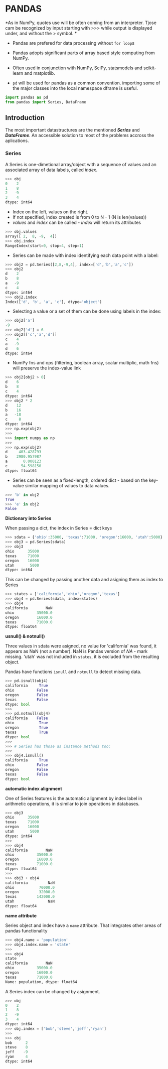 # PANDAS

*As in NumPy, quotes use will be often coming from an interpreter. Tjose cam be recognized by input starting with >>> while output is displayed under, and without the > symbol. *

* Pandas are prefered for data processing without `for loop`s
* Pandas adopts significant parts of array based style computing from NumPy.
* Often used in conjunction with NumPy, SciPy, statsmodels and scikit-learn and matplotlib.

* `pd` will be used for pandas as a common convention. importing some of the major classes into the local namespace dframe is useful.

```python
import pandas as pd
from pandas import Series, DataFrame
```

## Introduction

The most important datastructures are the mentioned ***Series*** and ***DataFrame***. An accessible solution to most of the problems accross the aplications. 

### Series

A Series is one-dimetional array/object with a sequence of values and an associated array of data labels, called *index*.

```python
>>> obj
0    2
1    8
2   -9
3    4
dtype: int64
```
* Index on the left, values on the right.
* If not specified, index created is from 0 to N - 1 (N is len(values))
* *values* and *index* can be called - *index* will return its attributes

```python
>>> obj.values
array([ 2,  8, -9,  4])
>>> obj.index
RangeIndex(start=0, stop=4, step=1)
```
* Series can be made with index identifying each data point with a label:

```python
>>> obj2 = pd.Series([2,8,-9,4], index=['d','b','a','c'])
>>> obj2
d    2
b    8
a   -9
c    4
dtype: int64
>>> obj2.index
Index(['d', 'b', 'a', 'c'], dtype='object')
```
* Selecting a value or a set of them can be done using labels in the index:

```python
>>> obj2['a']
-9
>>> obj2['d'] = 6
>>> obj2[['c','a','d']]
c    4
a   -9
d    6
dtype: int64

```
* NumPy fns and ops (filtering, boolean array, scalar multiplic, math fns) will preserve the index-value link

```python
>>> obj2[obj2 > 0]
d    6
b    8
c    4
dtype: int64
>>> obj2 * 2
d    12
b    16
a   -18
c     8
dtype: int64
>>> np.exp(obj2)
>>>
>>> import numpy as np
>>>
>>> np.exp(obj2)
d     403.428793
b    2980.957987
a       0.000123
c      54.598150
dtype: float64

```

* Series can be seen as a fixed-length, ordered dict - based on the key-value similar mapping of values to data values.

```python
>>> 'b' in obj2
True
>>> 'e' in obj2
False

```

**Dictionary into Series**

When passing a dict, the index in Series = dict keys

```python
>>> sdata = {'ohio':35000, 'texas':71000, 'oregon':16000, 'utah':5000}
>>> obj3 = pd.Series(sdata)
>>> obj3
ohio      35000
texas     71000
oregon    16000
utah       5000
dtype: int64
```
This can be changed by passing another data and asigning them as index to Series

```python
>>> states = ['california','ohio','oregon','texas']
>>> obj4 = pd.Series(sdata, index=states)
>>> obj4
california        NaN
ohio          35000.0
oregon        16000.0
texas         71000.0
dtype: float64
```
**usnull() & notnull()**

Three values in sdata were asigned, no value for 'california' was found, it appears as NaN (not a number). NaN is Pandas version of *NA* - mark missing.
'utah' was not included in `states`, it is excluded from the resulting object.

Pandas have functions `isnull` and `notnull` to detect missing data.

```python
>>> pd.isnull(obj4)
california     True
ohio          False
oregon        False
texas         False
dtype: bool
>>> 
>>> pd.notnull(obj4)
california    False
ohio           True
oregon         True
texas          True
dtype: bool
>>> 
>>> # Series has those as instance methods too:
>>> 
>>> obj4.isnull()
california     True
ohio          False
oregon        False
texas         False
dtype: bool
```

**automatic index alignment**

One of Series features is the automatic alignment by index label in arithmetic operations, it is similar to join operations in databases.

```python
>>> obj3
ohio      35000
texas     71000
oregon    16000
utah       5000
dtype: int64
>>> 
>>> obj4
california        NaN
ohio          35000.0
oregon        16000.0
texas         71000.0
dtype: float64
>>> 
>>> obj3 + obj4
california         NaN
ohio           70000.0
oregon         32000.0
texas         142000.0
utah               NaN
dtype: float64
```

**name attribute**

Series object and index have a `name` attribute. That integrates other areas of pandas functionality

```python
>>> obj4.name = 'population'
>>> obj4.index.name = 'state'
>>> 
>>> obj4
state
california        NaN
ohio          35000.0
oregon        16000.0
texas         71000.0
Name: population, dtype: float64
```

A Series index can be changed by asignment.

```python
>>> obj
0    2
1    8
2   -9
3    4
dtype: int64
>>> obj.index = ['bob','steve','jeff','ryan']
>>> 
>>> obj
bob      2
steve    8
jeff    -9
ryan     4
dtype: int64
```


